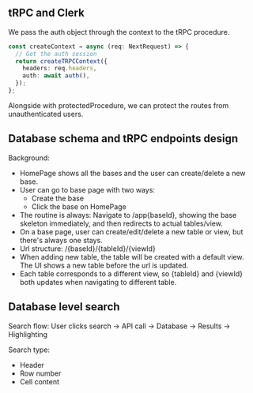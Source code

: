 ## tRPC and Clerk
We pass the auth object through the context to the tRPC procedure.

```ts
const createContext = async (req: NextRequest) => {
  // Get the auth session
  return createTRPCContext({
    headers: req.headers,
    auth: await auth(),
  });
};
```

Alongside with protectedProcedure, we can protect the routes from unauthenticated users.


## Database schema and tRPC endpoints design
Background:
- HomePage shows all the bases and the user can create/delete a new base.
- User can go to base page with two ways:
  - Create the base
  - Click the base on HomePage
- The routine is always: Navigate to /app{baseId}, showing the base skeleton immediately, and then redirects to actual tables/view.
- On a base page, user can create/edit/delete a new table or view, but there's always one stays.
- Url structure: /{baseId}/{tableId}/{viewId}
- When adding new table, the table will be created with a default view. The UI shows a new table before the url is updated.
- Each table corresponds to a different view, so {tableId} and {viewId} both updates when navigating to different table.


## Database level search

Search flow: User clicks search → API call → Database → Results → Highlighting

Search type:
- Header
- Row number
- Cell content

